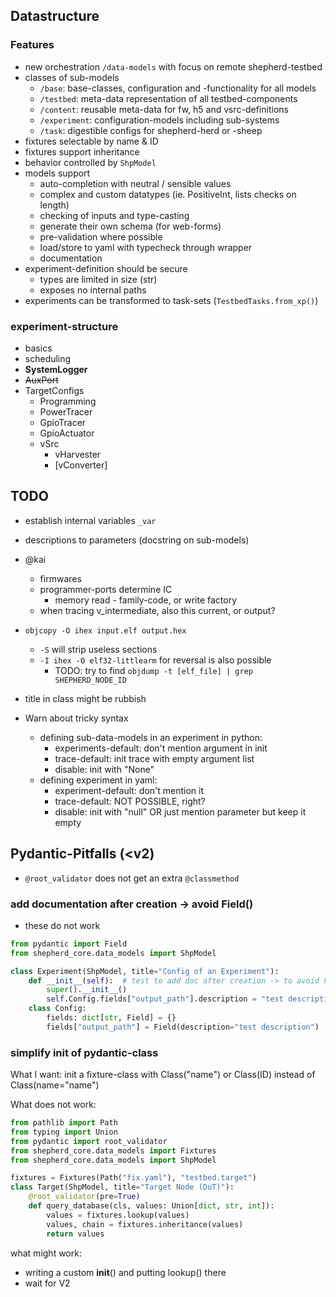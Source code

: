 ## Datastructure

### Features

- new orchestration ``/data-models`` with focus on remote shepherd-testbed
- classes of sub-models
  - ``/base``: base-classes, configuration and -functionality for all models
  - ``/testbed``: meta-data representation of all testbed-components
  - ``/content``: reusable meta-data for fw, h5 and vsrc-definitions
  - ``/experiment``: configuration-models including sub-systems
  - ``/task``: digestible configs for shepherd-herd or -sheep
- fixtures selectable by name & ID
- fixtures support inheritance
- behavior controlled by ``ShpModel``
- models support
  - auto-completion with neutral / sensible values
  - complex and custom datatypes (ie. PositiveInt, lists checks on length)
  - checking of inputs and type-casting
  - generate their own schema (for web-forms)
  - pre-validation where possible
  - load/store to yaml with typecheck through wrapper
  - documentation
- experiment-definition should be secure
  - types are limited in size (str)
  - exposes no internal paths
- experiments can be transformed to task-sets (``TestbedTasks.from_xp()``)


### experiment-structure

- basics
- scheduling
- **SystemLogger**
- ~~AuxPort~~
- TargetConfigs
  - Programming
  - PowerTracer
  - GpioTracer
  - GpioActuator
  - vSrc
    - vHarvester
    - [vConverter]

## TODO

- establish internal variables ``_var``
- descriptions to parameters (docstring on sub-models)
- @kai
  - firmwares
  - programmer-ports determine IC
    - memory read - family-code, or write factory
  - when tracing v_intermediate, also this current, or output?
- ``objcopy -O ihex input.elf output.hex``
  - ``-S`` will strip useless sections
  - ``-I ihex -O elf32-littlearm`` for reversal is also possible
    - TODO: try to find ``objdump -t [elf_file] | grep SHEPHERD_NODE_ID``

- title in class might be rubbish

- Warn about tricky syntax
  - defining sub-data-models in an experiment in python:
    - experiments-default: don't mention argument in init
    - trace-default: init trace with empty argument list
    - disable: init with "None"
  - defining experiment in yaml:
    - experiment-default: don't mention it
    - trace-default: NOT POSSIBLE, right?
    - disable: init with "null" OR just mention parameter but keep it empty

## Pydantic-Pitfalls (<v2)

- ``@root_validator`` does not get an extra ``@classmethod``

### add documentation after creation -> avoid Field()

- these do not work

```Python
from pydantic import Field
from shepherd_core.data_models import ShpModel

class Experiment(ShpModel, title="Config of an Experiment"):
    def __init__(self):  # test to add doc after creation -> to avoid Field()
        super().__init__()
        self.Config.fields["output_path"].description = "test description"
    class Config:
        fields: dict[str, Field] = {}
        fields["output_path"] = Field(description="test description")
```

### simplify init of pydantic-class

What I want: init a fixture-class with Class("name") or Class(ID) instead of Class(name="name")

What does not work:

```Python
from pathlib import Path
from typing import Union
from pydantic import root_validator
from shepherd_core.data_models import Fixtures
from shepherd_core.data_models import ShpModel

fixtures = Fixtures(Path("fix.yaml"), "testbed.target")
class Target(ShpModel, title="Target Node (DuT)"):
    @root_validator(pre=True)
    def query_database(cls, values: Union[dict, str, int]):
        values = fixtures.lookup(values)
        values, chain = fixtures.inheritance(values)
        return values
```

what might work:

- writing a custom __init__() and putting lookup() there
- wait for V2
